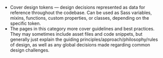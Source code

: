 * Cover design tokens — design decisions represented as data for reference throughout the codebase. Can be used as Sass variables, mixins, functions, custom properties, or classes, depending on the specific token.
* The pages in this category more cover guidelines and best practices. They may sometimes include asset files and code snippets, but generally just explain the guiding principles/approach/philosophy/rules of design, as well as any global decisions made regarding common design challenges.